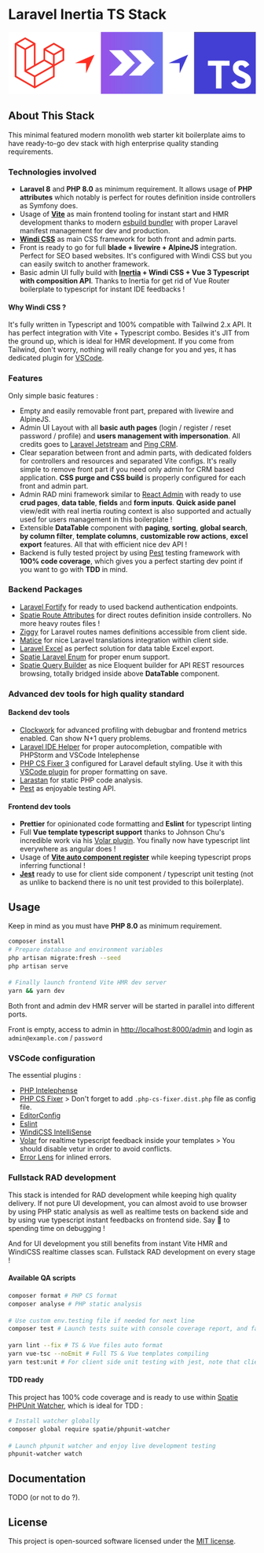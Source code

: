 # Laravel Inertia TS Stack

![logo](public/logo.png)

## About This Stack

This minimal featured modern monolith web starter kit boilerplate aims to have ready-to-go dev stack with high enterprise quality standing requirements.

### Technologies involved

- **Laravel 8** and **PHP 8.0** as minimum requirement. It allows usage of **PHP attributes** which notably is perfect for routes definition inside controllers as Symfony does.
- Usage of **[Vite](https://vitejs.dev/)** as main frontend tooling for instant start and HMR development thanks to modern [esbuild bundler](https://github.com/evanw/esbuild) with proper Laravel manifest management for dev and production.
- **[Windi CSS](https://windicss.org/)** as main CSS framework for both front and admin parts.
- Front is ready to go for full **blade + livewire + AlpineJS** integration. Perfect for SEO based websites. It's configured with Windi CSS but you can easily switch to another framework.
- Basic admin UI fully build with **[Inertia](https://inertiajs.com/) + Windi CSS + Vue 3 Typescript with composition API**. Thanks to Inertia for get rid of Vue Router boilerplate to typescript for instant IDE feedbacks !

#### Why Windi CSS ?

It's fully written in Typescript and 100% compatible with Tailwind 2.x API. It has perfect integration with Vite + Typescript combo. Besides it's JIT from the ground up, which is ideal for HMR development. If you come from Tailwind, don't worry, nothing will really change for you and yes, it has dedicated plugin for [VSCode](https://windicss.org/editors/vscode.html).

### Features

Only simple basic features :

- Empty and easily removable front part, prepared with livewire and AlpineJS.
- Admin UI Layout with all **basic auth pages** (login / register / reset password / profile) and **users management with impersonation**. All credits goes to [Laravel Jetstream](https://jetstream.laravel.com) and [Ping CRM](https://github.com/inertiajs/pingcrm).
- Clear separation between front and admin parts, with dedicated folders for controllers and resources and separated Vite configs. It's really simple to remove front part if you need only admin for CRM based application. **CSS purge and CSS build** is properly configured for each front and admin part.
- Admin RAD mini framework similar to [React Admin](https://marmelab.com/react-admin/) with ready to use **crud pages**, **data table**, **fields** and **form inputs**. **Quick aside panel** view/edit with real inertia routing context is also supported and actually used for users management in this boilerplate !
- Extensible **DataTable** component with **paging**, **sorting**, **global search**, **by column filter**, **template columns**, **customizable row actions**, **excel export** features. All that with efficient nice dev API !
- Backend is fully tested project by using [Pest](https://pestphp.com/) testing framework with **100% code coverage**, which gives you a perfect starting dev point if you want to go with **TDD** in mind.

### Backend Packages

- [Laravel Fortify](https://github.com/laravel/fortify) for ready to used backend authentication endpoints.
- [Spatie Route Attributes](https://github.com/spatie/laravel-route-attributes) for direct routes definition inside controllers. No more heavy routes files !
- [Ziggy](https://github.com/tighten/ziggy) for Laravel routes names definitions accessible from client side.
- [Matice](https://github.com/GENL/matice) for nice Laravel translations integration within client side.
- [Laravel Excel](https://laravel-excel.com/) as perfect solution for data table Excel export.
- [Spatie Laravel Enum](https://github.com/spatie/laravel-enum) for proper enum support.
- [Spatie Query Builder](https://github.com/spatie/laravel-query-builder) as nice Eloquent builder for API REST resources browsing, totally bridged inside above **DataTable** component.

### Advanced dev tools for high quality standard

#### Backend dev tools

- [Clockwork](https://github.com/itsgoingd/clockwork) for advanced profiling with debugbar and frontend metrics enabled. Can show N+1 query problems.
- [Laravel IDE Helper](https://github.com/barryvdh/laravel-ide-helper) for proper autocompletion, compatible with PHPStorm and VSCode Intelephense
- [PHP CS Fixer 3](friendsofphp/php-cs-fixer) configured for Laravel default styling. Use it with this [VSCode plugin](https://github.com/junstyle/vscode-php-cs-fixer) for proper formatting on save.
- [Larastan](https://github.com/nunomaduro/larastan) for static PHP code analysis.
- [Pest](https://pestphp.com/) as enjoyable testing API.

#### Frontend dev tools

- **Prettier** for opinionated code formatting and **Eslint** for typescript linting
- Full **Vue template typescript support** thanks to Johnson Chu's incredible work via his [Volar plugin](https://github.com/johnsoncodehk/volar). You finally now have typescript lint everywhere as angular does !
- Usage of **[Vite auto component register](https://github.com/antfu/vite-plugin-components)** while keeping typescript props inferring functional !
- **[Jest](https://jestjs.io/)** ready to use for client side component / typescript unit testing (not as unlike to backend there is no unit test provided to this boilerplate).

## Usage

Keep in mind as you must have **PHP 8.0** as minimum requirement.

```sh
composer install
# Prepare database and environment variables
php artisan migrate:fresh --seed
php artisan serve

# Finally launch frontend Vite HMR dev server
yarn && yarn dev
```

Both front and admin dev HMR server will be started in parallel into different ports.

Front is empty, access to admin in <http://localhost:8000/admin> and login as `admin@example.com` / `password`

### VSCode configuration

The essential plugins :

- [PHP Intelephense](https://marketplace.visualstudio.com/items?itemName=bmewburn.vscode-intelephense-client)
- [PHP CS Fixer](https://marketplace.visualstudio.com/items?itemName=junstyle.php-cs-fixer) > Don't forget to add `.php-cs-fixer.dist.php` file as config file.
- [EditorConfig](https://marketplace.visualstudio.com/items?itemName=EditorConfig.EditorConfig)
- [Eslint](https://marketplace.visualstudio.com/items?itemName=dbaeumer.vscode-eslint)
- [WindiCSS IntelliSense](https://marketplace.visualstudio.com/items?itemName=voorjaar.windicss-intellisense)
- [Volar](https://marketplace.visualstudio.com/items?itemName=johnsoncodehk.volar) for realtime typescript feedback inside your templates > You should disable vetur in order to avoid conflicts.
- [Error Lens](https://marketplace.visualstudio.com/items?itemName=usernamehw.errorlens) for inlined errors.

### Fullstack RAD development

This stack is intended for RAD development while keeping high quality delivery. If not pure UI development, you can almost avoid to use browser by using PHP static analysis as well as realtime tests on backend side and by using vue typescript instant feedbacks on frontend side. Say 🛑 to spending time on debugging !

And for UI development you still benefits from instant Vite HMR and WindiCSS realtime classes scan. Fullstack RAD development on every stage !

#### Available QA scripts

```sh
composer format # PHP CS format
composer analyse # PHP static analysis

# Use custom env.testing file if needed for next line
composer test # Launch tests suite with console coverage report, and fail if less than 90% (adapt for your own needs)

yarn lint --fix # TS & Vue files auto format
yarn vue-tsc --noEmit # Full TS & Vue templates compiling
yarn test:unit # For client side unit testing with jest, note that client side tests are not included for this boilerplate
```

#### TDD ready

This project has 100% code coverage and is ready to use within [Spatie PHPUnit Watcher](https://github.com/spatie/phpunit-watcher), which is ideal for TDD :

```sh
# Install watcher globally 
composer global require spatie/phpunit-watcher

# Launch phpunit watcher and enjoy live development testing
phpunit-watcher watch
```

## Documentation

TODO (or not to do ?).

## License

This project is open-sourced software licensed under the [MIT license](https://adr1enbe4udou1n.mit-license.org).
